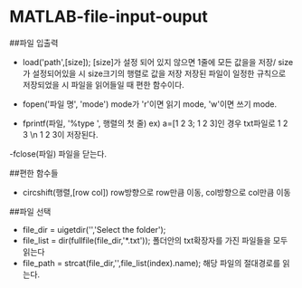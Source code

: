 # MATLAB-file-input-ouput

##파일 입출력
- load('path',[size]); [size]가 설정 되어 있지 않으면 1줄에 모든 값을을 저장/ size가 설정되어있을 시 size크기의 행렬로 값을 저장
저장된 파일이 일정한 규칙으로 저장되었을 시 파일을 읽어들일 때 편한 함수이다.

- fopen('파일 명', 'mode') mode가 'r'이면 읽기 mode, 'w'이면 쓰기 mode.

- fprintf(파일, '%type ', 행렬의 첫 줄)
ex) a=[1 2 3; 1 2 3]인 경우 txt파일로 1 2 3 \n 1 2 3이 저장된다.

-fclose(파일) 파일을 닫는다.

##편한 함수들
- circshift(행렬,[row col]) row방향으로 row만큼 이동, col방향으로 col만큼 이동

##파일 선택 
- file_dir = uigetdir('','Select the folder');
- file_list = dir(fullfile(file_dir,'*.txt')); 폴더안의 txt확장자를 가진 파일들을 모두 읽는다
- file_path = strcat(file_dir,'\',file_list(index).name); 해당 파일의 절대경로를 읽는다.

